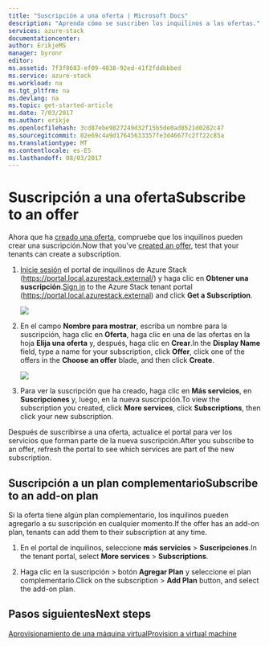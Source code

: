 ```yaml
---
title: "Suscripción a una oferta | Microsoft Docs"
description: "Aprenda cómo se suscriben los inquilinos a las ofertas."
services: azure-stack
documentationcenter: 
author: ErikjeMS
manager: byronr
editor: 
ms.assetid: 7f3f8683-ef09-4838-92ed-41f2fddbbbed
ms.service: azure-stack
ms.workload: na
ms.tgt_pltfrm: na
ms.devlang: na
ms.topic: get-started-article
ms.date: 7/03/2017
ms.author: erikje
ms.openlocfilehash: 3cd87ebe9827249d32f15b5de0ad8521d0282c47
ms.sourcegitcommit: 02e69c4a9d17645633357fe3d46677c2ff22c85a
ms.translationtype: MT
ms.contentlocale: es-ES
ms.lasthandoff: 08/03/2017
---
```

# <a name="subscribe-to-an-offer"></a><span data-ttu-id="8c54a-103">Suscripción a una oferta</span><span class="sxs-lookup"><span data-stu-id="8c54a-103">Subscribe to an offer</span></span>
<span data-ttu-id="8c54a-104">Ahora que ha [creado una oferta](azure-stack-create-offer.md), compruebe que los inquilinos pueden crear una suscripción.</span><span class="sxs-lookup"><span data-stu-id="8c54a-104">Now that you've [created an offer](azure-stack-create-offer.md), test that your tenants can create a subscription.</span></span>

1. <span data-ttu-id="8c54a-105">[Inicie sesión](azure-stack-connect-azure-stack.md) el portal de inquilinos de Azure Stack (https://portal.local.azurestack.external/) y haga clic en **Obtener una suscripción**.</span><span class="sxs-lookup"><span data-stu-id="8c54a-105">[Sign in](azure-stack-connect-azure-stack.md) to the Azure Stack tenant portal (https://portal.local.azurestack.external) and click **Get a Subscription**.</span></span>

   ![](media/azure-stack-subscribe-plan-provision-vm/image01.png)
2. <span data-ttu-id="8c54a-106">En el campo **Nombre para mostrar**, escriba un nombre para la suscripción, haga clic en **Oferta**, haga clic en una de las ofertas en la hoja **Elija una oferta** y, después, haga clic en **Crear**.</span><span class="sxs-lookup"><span data-stu-id="8c54a-106">In the **Display Name** field, type a name for your subscription, click **Offer**, click one of the offers in the **Choose an offer** blade, and then click **Create**.</span></span>

   ![](media/azure-stack-subscribe-plan-provision-vm/image02.png)
3. <span data-ttu-id="8c54a-107">Para ver la suscripción que ha creado, haga clic en **Más servicios**, en **Suscripciones** y, luego, en la nueva suscripción.</span><span class="sxs-lookup"><span data-stu-id="8c54a-107">To view the subscription you created, click **More services**, click **Subscriptions**, then click your new subscription.</span></span>  

<span data-ttu-id="8c54a-108">Después de suscribirse a una oferta, actualice el portal para ver los servicios que forman parte de la nueva suscripción.</span><span class="sxs-lookup"><span data-stu-id="8c54a-108">After you subscribe to an offer, refresh the portal to see which services are part of the new subscription.</span></span>

## <a name="subscribe-to-an-add-on-plan"></a><span data-ttu-id="8c54a-109">Suscripción a un plan complementario</span><span class="sxs-lookup"><span data-stu-id="8c54a-109">Subscribe to an add-on plan</span></span>
<span data-ttu-id="8c54a-110">Si la oferta tiene algún plan complementario, los inquilinos pueden agregarlo a su suscripción en cualquier momento.</span><span class="sxs-lookup"><span data-stu-id="8c54a-110">If the offer has an add-on plan, tenants can add them to their subscription at any time.</span></span>  

1. <span data-ttu-id="8c54a-111">En el portal de inquilinos, seleccione **más servicios** > **Suscripciones**.</span><span class="sxs-lookup"><span data-stu-id="8c54a-111">In the tenant portal, select **More services** > **Subscriptions**.</span></span>

2. <span data-ttu-id="8c54a-112">Haga clic en la suscripción > botón **Agregar Plan** y seleccione el plan complementario.</span><span class="sxs-lookup"><span data-stu-id="8c54a-112">Click on the subscription > **Add Plan** button, and select the add-on plan.</span></span>



## <a name="next-steps"></a><span data-ttu-id="8c54a-113">Pasos siguientes</span><span class="sxs-lookup"><span data-stu-id="8c54a-113">Next steps</span></span>
[<span data-ttu-id="8c54a-114">Aprovisionamiento de una máquina virtual</span><span class="sxs-lookup"><span data-stu-id="8c54a-114">Provision a virtual machine</span></span>](azure-stack-provision-vm.md)
